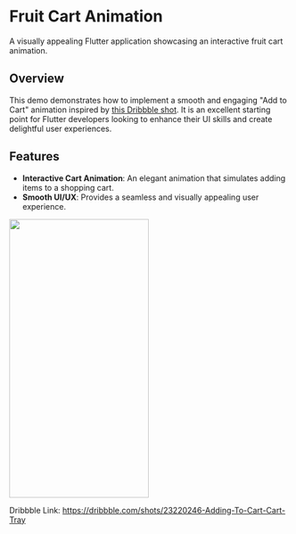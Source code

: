 # Fruit Cart Animation

A visually appealing Flutter application showcasing an interactive fruit cart animation.

## Overview

This demo demonstrates how to implement a smooth and engaging "Add to Cart" animation inspired by [this Dribbble shot](https://dribbble.com/shots/23220246-Adding-To-Cart-Cart-Tray). It is an excellent starting point for Flutter developers looking to enhance their UI skills and create delightful user experiences.


## Features

- **Interactive Cart Animation**: An elegant animation that simulates adding items to a shopping cart.
- **Smooth UI/UX**: Provides a seamless and visually appealing user experience.


<img  src="https://github.com/Mindinventory/fruit_cart_animation/blob/main/assets/flutter_fruit_cart_animations.gif?raw=true"  width="250" height=500/>

Dribbble Link: https://dribbble.com/shots/23220246-Adding-To-Cart-Cart-Tray

